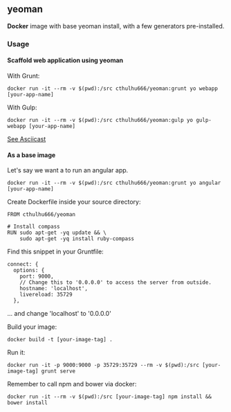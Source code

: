 ## yeoman


**Docker** image with base yeoman install, with a few generators pre-installed.

### Usage

#### Scaffold web application using yeoman

With Grunt:

```
docker run -it --rm -v $(pwd):/src cthulhu666/yeoman:grunt yo webapp [your-app-name]
```

With Gulp:

```
docker run -it --rm -v $(pwd):/src cthulhu666/yeoman:gulp yo gulp-webapp [your-app-name]
```

[See Asciicast](https://asciinema.org/a/13240)

#### As a base image

Let's say we want a to run an angular app.

```
docker run -it --rm -v $(pwd):/src cthulhu666/yeoman:grunt yo angular [your-app-name]
```

Create Dockerfile inside your source directory:


    FROM cthulhu666/yeoman

    # Install compass
    RUN sudo apt-get -yq update && \
        sudo apt-get -yq install ruby-compass

Find this snippet in your Gruntfile:

    connect: {
      options: {
        port: 9000,
        // Change this to '0.0.0.0' to access the server from outside.
        hostname: 'localhost',
        livereload: 35729
      },

... and change 'localhost' to '0.0.0.0'


Build your image:
```
docker build -t [your-image-tag] .
```

Run it:

```
docker run -it -p 9000:9000 -p 35729:35729 --rm -v $(pwd):/src [your-image-tag] grunt serve
```

Remember to call npm and bower via docker:

```
docker run -it --rm -v $(pwd):/src [your-image-tag] npm install && bower install
```
